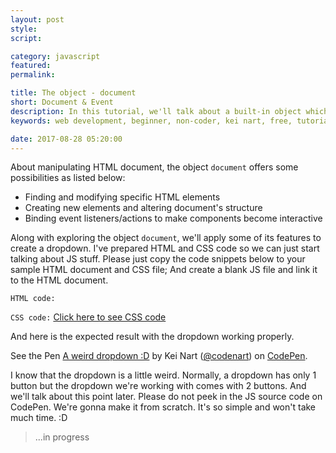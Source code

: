 ```yaml
---
layout: post
style:
script:

category: javascript
featured:
permalink:

title: The object - document
short: Document & Event
description: In this tutorial, we'll talk about a built-in object which allows manipulating HTML document; <br>And get to know how to make our webpages become interactive. <br>Let's start with the object - document.
keywords: web development, beginner, non-coder, kei nart, free, tutorial, coding, programming, code nart, javascript, object, dom, document object model, document, event

date: 2017-08-28 05:20:00
---
```


About manipulating HTML document, the object `document` offers some possibilities
as listed below:

- Finding and modifying specific HTML elements
- Creating new elements and altering document's structure
- Binding event listeners/actions to make components become interactive

Along with exploring the object `document`, we'll apply some of its features to
create a dropdown. I've prepared HTML and CSS code so we can just start talking
about JS stuff. Please just copy the code snippets below to your sample HTML
document and CSS file; And create a blank JS file and link it to the HTML document.

`HTML code:`
<script src="https://gist.github.com/codenart/ef2d53f28af5dc19d7b6f96edfbbbebe.js">
</script>

`CSS code:`
[Click here to see CSS code](https://gist.github.com/codenart/e35ac23245ec8d2d506c280cd6751ef2#file-dropdown-css)

And here is the expected result with the dropdown working properly.

<p data-height="500" data-theme-id="light"
   data-slug-hash="LrQXGj" data-default-tab="result" data-user="codenart"
   data-embed-version="2" data-pen-title="A weird dropdown :D" class="codepen">
   See the Pen <a href="https://codepen.io/codenart/pen/LrQXGj/">A weird dropdown :D</a>
   by Kei Nart (<a href="https://codepen.io/codenart">@codenart</a>) on
   <a href="https://codepen.io">CodePen</a>.
</p>
<script async src="https://static.codepen.io/assets/embed/ei.js"></script>

I know that the dropdown is a little weird. Normally, a dropdown has only 1 button
but the dropdown we're working with comes with 2 buttons. And we'll talk about
this point later. Please do not peek in the JS source code on CodePen. We're
gonna make it from scratch. It's so simple and won't take much time. :D

> ...in progress
